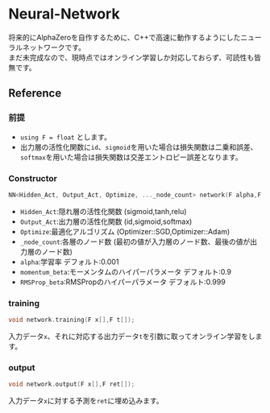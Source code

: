 # Neural-Network
将来的にAlphaZeroを自作するために、C++で高速に動作するようにしたニューラルネットワークです。\
まだ未完成なので、現時点ではオンライン学習しか対応しておらず、可読性も皆無です。
## Reference
### 前提
- `using F = float` とします。
- 出力層の活性化関数に`id`、`sigmoid`を用いた場合は損失関数は二乗和誤差、`softmax`を用いた場合は損失関数は交差エントロピー誤差となります。
### Constructor
```cpp
NN<Hidden_Act, Output_Act, Optimize, ..._node_count> network(F alpha,F momentum_beta,F RMSProp_beta);
```
- `Hidden_Act`:隠れ層の活性化関数 (sigmoid,tanh,relu)
- `Output_Act`:出力層の活性化関数 (id,sigmoid,softmax)
- `Optimize`:最適化アルゴリズム (Optimizer::SGD,Optimizer::Adam)
- `_node_count`:各層のノード数 (最初の値が入力層のノード数、最後の値が出力層のノード数)
- `alpha`:学習率 デフォルト:0.001
- `momentum_beta`:モーメンタムのハイパーパラメータ デフォルト:0.9
- `RMSProp_beta`:RMSPropのハイパーパラメータ デフォルト:0.999
### training
```cpp
void network.training(F x[],F t[]);
```
入力データ`x`、それに対応する出力データ`t`を引数に取ってオンライン学習をします。
### output
```cpp
void network.output(F x[],F ret[]);
````
入力データ`x`に対する予測を`ret`に埋め込みます。
